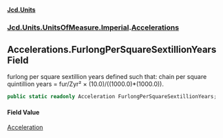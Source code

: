#### [Jcd.Units](index.md 'index')

### [Jcd.Units.UnitsOfMeasure.Imperial](Jcd.Units.UnitsOfMeasure.Imperial.md 'Jcd.Units.UnitsOfMeasure.Imperial').[Accelerations](Accelerations.md 'Jcd.Units.UnitsOfMeasure.Imperial.Accelerations')

## Accelerations.FurlongPerSquareSextillionYears Field

furlong per square sextillion years defined such that: chain per square quintillion years = fur/Zyr² ×
(10.0)/((1000.0)*(1000.0)).

```csharp
public static readonly Acceleration FurlongPerSquareSextillionYears;
```

#### Field Value

[Acceleration](Acceleration.md 'Jcd.Units.UnitTypes.Acceleration')